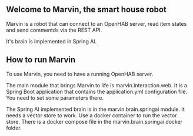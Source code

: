 ## Welcome to Marvin, the smart house robot

Marvin is a robot that can connect to an OpenHAB server, read item states and send commentds via 
the REST API.

It's brain is implemented in Spring AI.

## How to run Marvin

To use Marvin, you need to have a running OpenHAB server.

The main module that brings Marvin to life is marvin.interaction.web. It is a Spring Boot application
that contains the application.yml configuration file. You need to set some parameters there.

The Spring AI implemented brain is in the marvin.brain.springai module. It needs a vector store to work.
Use a docker container to run the vector store. There is a docker compose file in the marvin.brain.springai docker folder.


